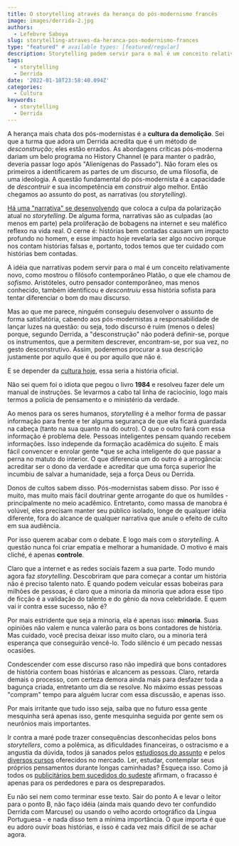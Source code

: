 ```yaml
---
title: O storytelling através da herança do pós-modernismo francês
image: images/derrida-2.jpg
authors:
  - Lefebvre Saboya
slug: storytelling-atraves-da-heranca-pos-modernismo-frances
type: "featured" # available types: [featured/regular]
description: Storytelling podem servir para o mal é um conceito relativamente novo.
tags:
  - storytelling
  - Derrida
date: '2022-01-10T23:58:40.094Z'
categories:
  - Cultura
keywords:
  - storytelling
  - Derrida
---
```

A herança mais chata dos pós-modernistas é a **cultura da demolição**. Sei que a turma que adora um Derrida acredita que é um método de *desconstrução*; eles estão errados. As abordagens críticas pós-moderna dariam um belo programa no History Channel (e para manter o padrão, deveria passar logo após "Alienígenas do Passado"). Não foram eles os primeiros a identificarem as partes de um discurso, de uma filosofia, de uma ideologia. A questão fundamental do pós-modernista é a capacidade de *descontruir* e sua incompetência em *construir* algo melhor. Então chegamos ao assunto do post, as narrativas (ou *storytelling*).

[Há uma "narrativa" se desenvolvendo](https://www.bostonglobe.com/2021/12/30/opinion/our-fondness-narratives-is-driving-us-mad/) que coloca a culpa da polarização atual no *storytelling*. De alguma forma, narrativas são as culpadas (ao menos em parte) pela proliferação de bobagens na internet e seu maléfico reflexo na vida real. O cerne é: histórias bem contadas causam um impacto profundo no homem, e esse impacto hoje revelaria ser algo nocivo porque nos contam histórias falsas e, portanto, todos temos que ter cuidado com histórias bem contadas.

A idéia que narrativas podem servir para o mal é um conceito relativamente novo, como mostrou o filósofo contemporâneo Platão, o que ele chamou de *sofismo*. Aristóteles, outro pensador contemporâneo, mas menos conhecido, também identificou e *descontruiu* essa história sofista para tentar diferenciar o bom do mau discurso. 

Mas ao que me parece, ninguém conseguiu desenvolver o assunto de forma satisfatória, cabendo aos pós-modernistas a responsabilidade de lançar luzes na questão: ou seja, todo discurso é ruim (menos o deles) porque, segundo Derrida, a "desconstrução" não poderá definir-se, porque os instrumentos, que a permitem descrever, encontram-se, por sua vez, no gesto desconstrutivo. Assim, poderemos procurar a sua descrição justamente por aquilo que é ou por aquilo que não é.

E se depender da [cultura hoje](https://llsaboya.com/post/2021_12_11_um-culto-a-ignorancia/), essa seria a história oficial.

Não sei quem foi o idiota que pegou o livro **1984** e resolveu fazer dele um manual de instruções. Se levarmos a cabo tal linha de raciocínio, logo mais termos a polícia de pensamento e o ministério da verdade.

Ao menos para os seres humanos, *storytelling* é a melhor forma de passar informação para frente e ter alguma segurança de que ela ficará guardada na cabeça (tanto na sua quanto na do outro). O que o outro fará com essa informação é problema dele. Pessoas inteligentes pensam quando recebem informações. Isso independe da formação acadêmica do sujeito. É mais fácil convencer e enrolar gente *que se acha inteligente do que passar a perna no matuto do interior. O que diferencia um do outro é a arrogância: acreditar ser o dono da verdade e acreditar  que uma força superior lhe incumbiu de salvar a humanidade, seja a força Deus ou Derrida. 

Donos de cultos sabem disso. Pós-modernistas sabem disso. Por isso é muito, mas muito mais fácil doutrinar gente arrogante do que os humildes - principalmente no meio acadêmico. Entretanto, como massa de manobra é volúvel, eles precisam manter seu público isolado, longe de qualquer idéia diferente, fora do alcance de qualquer narrativa que anule o efeito de culto em sua audiência.

Por isso querem acabar com o debate. E logo mais com o *storytelling*. A questão nunca foi criar empatia e melhorar a humanidade. O motivo é mais cliché, é apenas **controle**.

Claro que a internet e as redes sociais fazem a sua parte. Todo mundo agora faz *storytelling*. Descobriram que para começar a contar um história não é preciso talento nato. E quando podem veicular essas bobeiras para milhões de pessoas, é claro que a minoria da minoria que adora esse tipo de ficção é a validação do talento e do gênio da nova celebridade. E quem vai ir contra esse sucesso, não é?

Por mais estridente que seja a minoria, ela é apenas isso: **minoria**. Suas opiniões não  valem e nunca valerão para os bons contadores de história. Mas cuidado, você precisa deixar isso muito claro, ou a minoria terá esperança que conseguirão vencê-lo. Todo silêncio é um pecado nessas ocasiões.  

Condescender com esse discurso raso não impedirá que bons contadores de história contem boas histórias e alcancem as pessoas. Claro, retarda demais o processo, com certeza demora ainda mais para desfazer toda a bagunça criada, entretanto um dia se resolve. No máximo essas pessoas "compram" tempo para alguém lucrar com essa discussão, e apenas isso. 

Por mais irritante que tudo isso seja, saiba que no futuro essa gente mesquinha será apenas isso, gente mesquinha seguida por gente sem os neurônios mais importantes. 

Ir contra a maré pode trazer consequências desconhecidas pelos bons *storytellers*, como a polêmica, as dificuldades financeiras, o ostracismo e a angustia da dúvida, todos já sanados pelos [estudiosos do assunto](https://www.storytellers.com.br/2020/03/virus-parasita-bruxo-marte-e-outros.html) e pelos [diversos cursos](https://rockcontent.com/br/talent-blog/storytelling/) oferecidos no mercado. Ler, estudar, contemplar seus próprios pensamentos durante longas caminhadas? Esqueça isso. Como já todos os [publicitários bem sucedidos do sudeste](https://www.linkedin.com/jobs/search/?geoId=106057199&keywords=storytelling&location=Brasil) afirmam, o fracasso é apenas para os perdedores e para os despreparados.

Eu não sei nem como terminar esse texto. Sair do ponto A e levar o leitor para o ponto B, não faço idéia (ainda mais quando devo ter confundido Derrida com Marcuse) ou usando o velho acordo ortográfico da Língua Portuguesa - e nada disso tem a mínima importância. O que importa é que eu adoro ouvir boas histórias, e isso é cada vez mais difícil de se achar agora. 
